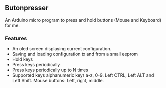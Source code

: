 ## Butonpresser

An Arduino micro program to press and hold buttons (Mouse and Keyboard) for me.

### Features

- An oled screen displaying current configuration.
- Saving and loading configuration to and from a small eeprom
- Hold keys
- Press keys periodically
- Press keys periodically up to N times
- Supported keys alphanumeric keys a-z, 0-9. Left CTRL, Left ALT and Left Shift. Mouse buttons: Left, right, middle. 
